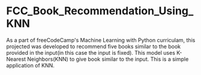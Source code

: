 # FCC_Book_Recommendation_Using_KNN
As a part of freeCodeCamp's Machine Learning with Python curriculam, this projected was developed to recommend five books similar to the book provided in the input(in this case the input is fixed). This model uses K-Nearest Neighbors(KNN) to give book similar to the input. This is a simple application of KNN.
